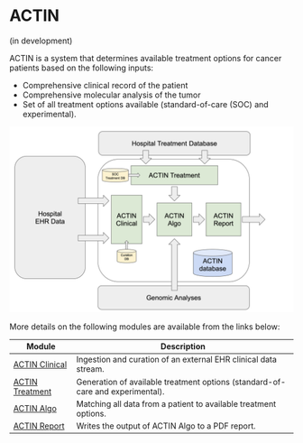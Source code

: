 # ACTIN

(in development)

ACTIN is a system that determines available treatment options for cancer patients based on the following inputs:
 - Comprehensive clinical record of the patient
 - Comprehensive molecular analysis of the tumor
 - Set of all treatment options available (standard-of-care (SOC) and experimental).

![ACTIN System](actin-system/src/main/resources/actin_system.png)
 
More details on the following modules are available from the links below:

Module  | Description
---|---
[ACTIN Clinical](actin-clinical) | Ingestion and curation of an external EHR clinical data stream.
[ACTIN Treatment](actin-treatment) | Generation of available treatment options (standard-of-care and experimental).
[ACTIN Algo](actin-algo) | Matching all data from a patient to available treatment options.
[ACTIN Report](actin-report) | Writes the output of ACTIN Algo to a PDF report.
  